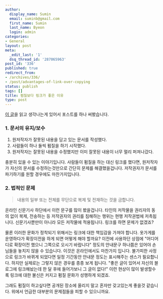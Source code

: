 ```yaml
---
author:
  display_name: Sumin
  email: suminb@gmail.com
  first_name: Sumin
  last_name: Byeon
  login: admin
categories:
- General
layout: post
meta:
  _edit_last: '1'
  dsq_thread_id: '287065963'
post_id: '336'
published: true
redirect_from:
- /archives/336/
- /post/advantages-of-link-over-copying
status: publish
tags: []
title: 펌질보다 링크가 좋은 이유
type: post
---
```

[이 글](http://www.hof.pe.kr/wp/archives/1880)을 읽고 생각나는게 있어서 포스트를 하나 써봤습니다.

### 1. 문서의 유지/보수

1. 원저작자가 잘못된 내용을 담고 있는 문서를 작성했다.
2. 사람들이 하나 둘씩 펌질을 하기 시작했다.
3. 원저작자는 잘못된 내용을 수정했지만 이미 잘못된 내용이 너무 멀리 퍼져나갔다.

충분히 있을 수 있는 이야기입니다. 사람들이 펌질을 하는 대신 링크를 했다면, 원저작자가 자신의 문서를 수정하는것만으로 간단히 문제를 해결했을겁니다. 저작권자가 문서를 파기하기를 원할 경우에도 마찬가지입니다.

### 2. 법적인 문제

> 내용의 일부 또는 전체를 무단으로 복제 및 전재하는 것을 금합니다.

온라인 신문기사 하단에서 이런 문구를 많이 봤을겁니다. 타인의 저작물을 권리자의 동의 없이 복제, 전송하는 등 저작권자의 권리를 침해하는 행위는 현행 저작권법에 저촉됩니다. 신문기사뿐만이 아니라 모든 저작물에 적용됩니다. 링크를 하면 문제가 없겠죠?

물론 이러한 문화가 정착되기 위해서는 링크에 대한 책임감을 가져야 합니다. 옷가게를 운영하다가 확장이전을 하게 되면 어떻게 해야 할까요? 이전에 사용하던 상점에 "어디어디로 확장이전 했으니 그쪽으로 오시기 바랍니다" 정도의 안내문구 하나쯤은 있어야 손님들을 놓치지 않을 수 있습니다. 이것은 온라인에서도 마찬가지 입니다. 불가피한 사정으로 링크가 바뀌게 되었다면 일정 기간동안 안내문 정도는 표시해주는 센스가 필요합니다. 하지만 실제로는 그렇지 않은 경우를 종종 보게 됩니다. "좋은 글이 있어서 자신의 블로그에 링크해놨는데 한 달 후에 들어가보니 그 글이 없다!" 이런 현상이 많이 발생할수록 링크에 대한 불신은 커지고 펌질 문화가 성행하게 되겠죠.

그래도 펌질이 하고싶다면 공개된 장소에 올리지 말고 혼자만 갖고있는게 좋을것 같습니다. 위에서 언급한 대부분의 문제점들을 피할 수 있으니까요.

